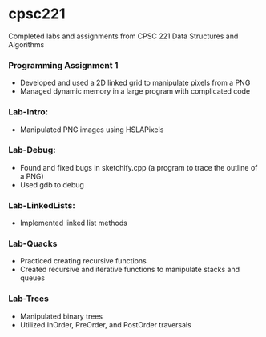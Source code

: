 # cpsc221
Completed labs and assignments from CPSC 221 Data Structures and Algorithms

### Programming Assignment 1 ###
- Developed and used a 2D linked grid to manipulate pixels from a PNG
- Managed dynamic memory in a large program with complicated code

### Lab-Intro: ###
- Manipulated PNG images using HSLAPixels

### Lab-Debug: ###
- Found and fixed bugs in sketchify.cpp (a program to trace the outline of a PNG)
- Used gdb to debug

### Lab-LinkedLists: ###
- Implemented linked list methods

### Lab-Quacks ###
- Practiced creating recursive functions
- Created recursive and iterative functions to manipulate stacks and queues

### Lab-Trees ###
- Manipulated binary trees
- Utilized InOrder, PreOrder, and PostOrder traversals
